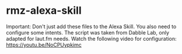 # rmz-alexa-skill

Important: Don't just add these files to the Alexa Skill. You also need to configure some intents. The script was taken from Dabble Lab, only adapted for laut.fm needs.
Watch the following video for configuration: https://youtu.be/NoCPUypkimc
